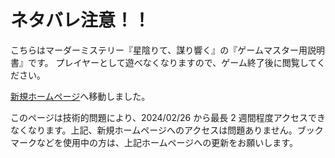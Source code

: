 # ネタバレ注意！！

こちらはマーダーミステリー『星陰りて、謀り響く』の『ゲームマスター用説明書』です。
プレイヤーとして遊べなくなりますので、ゲーム終了後に閲覧してください。

[新規ホームページ](https://hoshikagegmsupport.readthedocs.io/ja/latest/)へ移動しました。

このページは技術的問題により、2024/02/26 から最長 2 週間程度アクセスできなくなります。上記、新規ホームページへのアクセスは問題ありません。ブックマークなどを使用中の方は、上記ホームページへの更新をお願いします。
